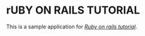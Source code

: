 # rUBY ON RAILS TUTORIAL

This is a sample application for [*Ruby on rails tutorial*](http://railstutorial.org/).